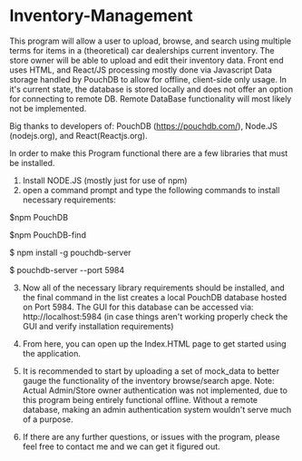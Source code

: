 # Inventory-Management
This program will allow a user to upload, browse, and search using multiple terms for items in a (theoretical) car dealerships current inventory. The store owner will be able to upload and edit their inventory data.
Front end uses HTML, and React/JS 
processing mostly done via Javascript
Data storage handled by PouchDB to allow for offline, client-side only usage. In it's current state, the database is stored locally and does not offer an option for connecting to remote DB. Remote DataBase functionality will most likely not be implemented.

Big thanks to developers of: PouchDB (https://pouchdb.com/), Node.JS (nodejs.org), and React(Reactjs.org). 

In order to make this Program functional there are a few libraries that must be installed.
1. Install NODE.JS (mostly just for use of npm)
2. open a command prompt and type the following commands to install necessary requirements:

$npm PouchDB

$npm PouchDB-find

$ npm install -g pouchdb-server

$ pouchdb-server --port 5984


3. Now all of the necessary library requirements should be installed, and the final command in the list creates a local PouchDB database hosted on Port 5984. The GUI for this database can be accessed via: http://localhost:5984 (in case things aren't working properly check the GUI and verify installation requirements)
4. From here, you can open up the Index.HTML page to get started using the application.
5. It is recommended to start by uploading a set of mock_data to better gauge the functionality of the inventory browse/search apge.
  Note: Actual Admin/Store owner authentication was not implemented, due to this program being entirely functional offline. Without a remote database, making an admin   authentication system wouldn't serve much of a purpose.

6. If there are any further questions, or issues with the program, please feel free to contact me and we can get it figured out.
